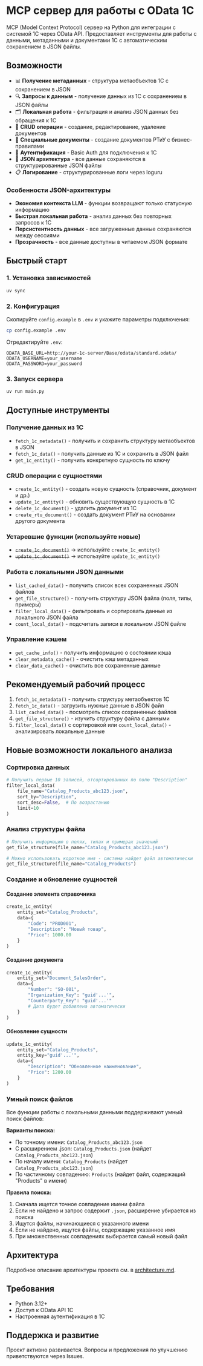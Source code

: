 
# MCP сервер для работы с OData 1C

MCP (Model Context Protocol) сервер на Python для интеграции с системой 1С через OData API. Предоставляет инструменты для работы с данными, метаданными и документами 1С с автоматическим сохранением в JSON файлы.

## Возможности

- 📊 **Получение метаданных** - структура метаобъектов 1С с сохранением в JSON
- 🔍 **Запросы к данным** - получение данных из 1С с сохранением в JSON файлы
- 🗂️ **Локальная работа** - фильтрация и анализ JSON данных без обращения к 1С
- 📝 **CRUD операции** - создание, редактирование, удаление документов
- 🏪 **Специальные документы** - создание документов РТиУ с бизнес-правилами
- 🔐 **Аутентификация** - Basic Auth для подключения к 1С
- 💾 **JSON архитектура** - все данные сохраняются в структурированные JSON файлы
- 📋 **Логирование** - структурированные логи через loguru

### Особенности JSON-архитектуры

- **Экономия контекста LLM** - функции возвращают только статусную информацию
- **Быстрая локальная работа** - анализ данных без повторных запросов к 1С  
- **Персистентность данных** - все загруженные данные сохраняются между сессиями
- **Прозрачность** - все данные доступны в читаемом JSON формате

## Быстрый старт

### 1. Установка зависимостей

```bash
uv sync
```

### 2. Конфигурация

Скопируйте `config.example` в `.env` и укажите параметры подключения:

```bash
cp config.example .env
```

Отредактируйте `.env`:
```env
ODATA_BASE_URL=http://your-1c-server/Base/odata/standard.odata/
ODATA_USERNAME=your_username
ODATA_PASSWORD=your_password
```

### 3. Запуск сервера

```bash
uv run main.py
```

## Доступные инструменты

### Получение данных из 1С
- `fetch_1c_metadata()` - получить и сохранить структуру метаобъектов в JSON
- `fetch_1c_data()` - получить данные из 1С и сохранить в JSON файл
- `get_1c_entity()` - получить конкретную сущность по ключу

### CRUD операции с сущностями
- `create_1c_entity()` - создать новую сущность (справочник, документ и др.)
- `update_1c_entity()` - обновить существующую сущность в 1С
- `delete_1c_document()` - удалить документ из 1С
- `create_rtu_document()` - создать документ РТиУ на основании другого документа

### Устаревшие функции (используйте новые)
- ~~`create_1c_document()`~~ → используйте `create_1c_entity()`
- ~~`update_1c_document()`~~ → используйте `update_1c_entity()`

### Работа с локальными JSON данными
- `list_cached_data()` - получить список всех сохраненных JSON файлов
- `get_file_structure()` - получить структуру JSON файла (поля, типы, примеры)
- `filter_local_data()` - фильтровать и сортировать данные из локального JSON файла
- `count_local_data()` - подсчитать записи в локальном JSON файле

### Управление кэшем
- `get_cache_info()` - получить информацию о состоянии кэша
- `clear_metadata_cache()` - очистить кэш метаданных
- `clear_data_cache()` - очистить все сохраненные данные

## Рекомендуемый рабочий процесс

1. `fetch_1c_metadata()` - получить структуру метаобъектов 1С
2. `fetch_1c_data()` - загрузить нужные данные в JSON файл
3. `list_cached_data()` - посмотреть список сохраненных файлов
4. `get_file_structure()` - изучить структуру файла с данными
5. `filter_local_data()` с сортировкой или `count_local_data()` - анализировать локальные данные

## Новые возможности локального анализа

### Сортировка данных
```python
# Получить первые 10 записей, отсортированных по полю "Description"
filter_local_data(
    file_name="Catalog_Products_abc123.json",
    sort_by="Description",
    sort_desc=False,  # По возрастанию
    limit=10
)
```

### Анализ структуры файла
```python
# Получить информацию о полях, типах и примерах значений
get_file_structure(file_name="Catalog_Products_abc123.json")

# Можно использовать короткое имя - система найдет файл автоматически
get_file_structure(file_name="Catalog_Products")
```

### Создание и обновление сущностей

#### Создание элемента справочника
```python
create_1c_entity(
    entity_set="Catalog_Products",
    data={
        "Code": "PROD001", 
        "Description": "Новый товар",
        "Price": 1000.00
    }
)
```

#### Создание документа
```python
create_1c_entity(
    entity_set="Document_SalesOrder",
    data={
        "Number": "SO-001",
        "Organization_Key": "guid'...'",
        "Counterparty_Key": "guid'...'"
        # Дата будет добавлена автоматически
    }
)
```

#### Обновление сущности
```python
update_1c_entity(
    entity_set="Catalog_Products",
    entity_key="guid'...'",
    data={
        "Description": "Обновленное наименование",
        "Price": 1200.00
    }
)
```

### Умный поиск файлов
Все функции работы с локальными данными поддерживают умный поиск файлов:

**Варианты поиска:**
- По точному имени: `Catalog_Products_abc123.json`
- С расширением .json: `Catalog_Products.json` (найдет `Catalog_Products_abc123.json`)
- По началу имени: `Catalog_Products` (найдет `Catalog_Products_abc123.json`)
- По частичному совпадению: `Products` (найдет файл, содержащий "Products" в имени)

**Правила поиска:**
1. Сначала ищется точное совпадение имени файла
2. Если не найдено и запрос содержит `.json`, расширение убирается из поиска
3. Ищутся файлы, начинающиеся с указанного имени
4. Если не найдено, ищутся файлы, содержащие указанное имя
5. При множественных совпадениях выбирается самый новый файл

## Архитектура

Подробное описание архитектуры проекта см. в [architecture.md](architecture.md).

## Требования

- Python 3.12+
- Доступ к OData API 1С
- Настроенная аутентификация в 1С

## Поддержка и развитие
Проект активно развивается. Вопросы и предложения по улучшению приветствуются через Issues.